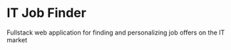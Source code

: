 # IT Job Finder
Fullstack web application for finding and personalizing job offers on the IT market
